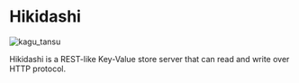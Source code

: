 # Hikidashi

![kagu_tansu](https://user-images.githubusercontent.com/394378/33191530-72bd6148-d0fd-11e7-99bf-6372a69a764f.png)

Hikidashi is a REST-like Key-Value store server that can read and write over HTTP protocol.
